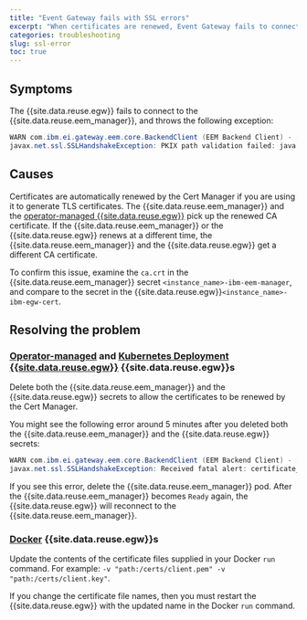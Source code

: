 ```yaml
---
title: "Event Gateway fails with SSL errors"
excerpt: "When certificates are renewed, Event Gateway fails to connect to Event Endpoint Manager with `PKIX path validation failed` error."
categories: troubleshooting
slug: ssl-error
toc: true
---
```


## Symptoms

The {{site.data.reuse.egw}} fails to connect to the {{site.data.reuse.eem_manager}}, and throws the following exception:

```java
WARN com.ibm.ei.gateway.eem.core.BackendClient (EEM Backend Client) - [lambda$checkData$15:293] Error updating resources from https://<eem-manager-gateway-route>/clusters : Failed to create SSL connection
javax.net.ssl.SSLHandshakeException: PKIX path validation failed: java.security.cert.CertPathValidatorException: Path does not chain with any of the trust anchors
```

## Causes

Certificates are automatically renewed by the Cert Manager if you are using it to generate TLS certificates. The {{site.data.reuse.eem_manager}} and the [operator-managed {{site.data.reuse.egw}}](../../installing/install-gateway#operator-managed-gateways) pick up the renewed CA certificate. If the {{site.data.reuse.eem_manager}} or the {{site.data.reuse.egw}} renews at a different time, the {{site.data.reuse.eem_manager}} and the {{site.data.reuse.egw}} get a different CA certificate. 

To confirm this issue, examine the `ca.crt` in the {{site.data.reuse.eem_manager}} secret `<instance_name>-ibm-eem-manager`, and compare to the secret in the {{site.data.reuse.egw}}`<instance_name>-ibm-egw-cert`.


## Resolving the problem

### [Operator-managed](../../installing/install-gateway#operator-managed-gateways) and [Kubernetes Deployment {{site.data.reuse.egw}}](../../installing/install-gateway#remote-gateways) {{site.data.reuse.egw}}s

Delete both the {{site.data.reuse.eem_manager}} and the {{site.data.reuse.egw}} secrets to allow the certificates to be renewed by the Cert Manager.

You might see the following error around 5 minutes after you deleted both the {{site.data.reuse.eem_manager}} and the {{site.data.reuse.egw}} secrets:

```java
WARN com.ibm.ei.gateway.eem.core.BackendClient (EEM Backend Client) - [lambda$checkData$15:293] Error updating resources from https://quick-start-manager-ibm-eem-gateway-eim.apps.tag.cp.fyre.ibm.com/clusters : javax.net.ssl.SSLHandshakeException: Received fatal alert: certificate_unknown
javax.net.ssl.SSLHandshakeException: Received fatal alert: certificate_unknown
```

If you see this error, delete the {{site.data.reuse.eem_manager}} pod. After the {{site.data.reuse.eem_manager}} becomes `Ready` again, the {{site.data.reuse.egw}} will reconnect to the {{site.data.reuse.eem_manager}}.

### [Docker](../../installing/install-gateway#remote-gateways) {{site.data.reuse.egw}}s

Update the contents of the certificate files supplied in your Docker `run` command. For example:   `-v "path:/certs/client.pem" -v "path:/certs/client.key"`.

If you change the certificate file names, then you must restart the {{site.data.reuse.egw}} with the updated name in the Docker `run` command.



